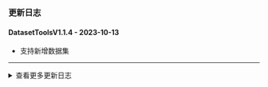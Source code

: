### 更新日志

#### DatasetToolsV1.1.4 - 2023-10-13
* 支持新增数据集
---

<details onclose>
<summary>查看更多更新日志</summary>

#### DatasetToolsV1.1.4 - 2023-09-27
* 降低箱型校验标准
---



#### DatasetToolsV1.1.3 - 2023-09-27
* 降低箱型校验标准
---

#### DatasetToolsV1.1.2 - 2023-08-30
* 输出最大文本检框数量
---


#### DatasetToolsV1.1.1 - 2023-08-23
* 制作文本检测数据集时需要判断txt文件存不存在
---

#### DatasetToolsV1.1.0 - 2023-08-15
* 制作箱号识别模型时去除空白字符
---

#### DatasetToolsV1.0.9 - 2023-03-13
* 更新集装箱箱型判断的规则
---

#### DatasetToolsV1.0.8 - 2023-03-13
* 更新获取版本号方法
---

#### dataset_toolsV1.0.7 - 2023-01-29
* 支持创建文本检测数据集

#### dataset_toolsV1.0.6 - 2023-01-29
* 支持制作VOC数据集
---
</details>